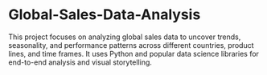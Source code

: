 # Global-Sales-Data-Analysis
This project focuses on analyzing global sales data to uncover trends, seasonality, and performance patterns across different countries, product lines, and time frames. It uses Python and popular data science libraries for end-to-end analysis and visual storytelling.
